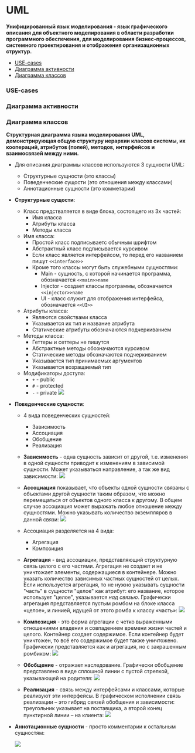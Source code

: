 # UML
**Унифицированный язык моделирования - язык графического описания для объектного моделирования в области разработки программного обеспечения, для моделирования бизнес-процессов, системного проектирования и отображения организационных структур.**
+ [USE-cases](#usecases)
+ [Диаграмма активности](#activity)
+ [Диаграмма классов](#class)

### <a name="usecases"></a> USE-cases


### <a name="activity"></a> Диаграмма активности


### <a name="class"></a> Диаграмма классов
**Структурная диаграмма языка моделирования UML, демонстрирующая общую структуру иерархии классов системы, их коопераций, атрибутов (полей), методов, интерфейсов и взаимосвязей между ними.**
+ Для описания диаграммы классов используются 3 сущности UML:
    + Структурные сущности (это классы)
    + Поведенческие сущости (это отношения между классами)
    + Аннотационные сущности (это комметарии)

+ **Структурные сущости**:
    + Класс предстваляется в виде блока, состоящего из 3х частей:
        + Имя класса
        + Атрибуты класса
        + Методы класса
    + Имя класса:
        + Простой класс подписываетс обычным шрифтом
        + Абстрактный класс подписывается курсивом
        + Если класс является интерфейсом, то перед его названием пишут `<<interface>>`
        + Кроме того классы могут быть служебными сущностями:
            + Main - сущность, с которой начинается программа, обозначается `<<main>>name`
            + Injector - создает классы программы, обозначается `<<injector>>name`
            + UI - класс служит для отображения интерфейса, обозначается `<<UI>>`
    + Атрибуты класса:
        + Являются свойствами класса
        + Указывается их тип и название атрибута
        + Статические атрибуты обозначаются подчеркиванием
    + Методы класса:
        + Геттеры и сеттеры не пишутся
        + Абстрактные методы обозначаются курсивом
        + Статические методы обозначаются подчеркиванием
        + Указывается тип принимаемых аргументов
        + Указывается возращаемый тип
    + Модификаторы доступа:
        + `+` - public
        + `#` - protected
        + `-` - private
    ![](./source/base_class.png)

+ **Поведенческие сущности**:
    + 4 вида поведенческих сущностей:
        + Зависимость
        + Ассоциация
        + Обобщение
        + Реализация
    + **Зависимость** - одна сущность зависит от другой, т.е. изменения в одной сущности приводит к изменениям в зависимой сущности. Может указываться направление, а так же вид зависимости:
    ![](./source/dependency.png)

    + **Ассоциация** показывает, что объекты одной сущности связаны с объектами другой сущности таким образом, что можно перемещаться от объектов одного класса к другому. В общем случае ассоциация может выражать любое отношение между сущностями. Можно указывать количество экземпляров в данной связи:
        ![](./source/assotiation.png)

    + Ассоциация разделяется на 4 вида:
        + Агрегация
        + Композиция
    + **Агрегация** - вид ассоциации, представляющий структурную связь целого с его частями. Агрегация не создает и не уничтожает элементы, содержащиеся в контейнере. Можно указать количество зависимых частных сущностей от целых. Если используется агрегация, то не нужно указывать сущности "часть" в сущности "целое" как атрибут: его название, которое использует "целое", указывается *над связью*. Графически агрегация представляется пустым ромбом на блоке класса «целое», и линией, идущей от этого ромба к классу «часть»:
        ![](./source/agregation.png)

    + **Композиция** - это форма агрегации с четко выраженными отношениями владения и совпадением времени жизни частей и целого. Контейнер создает содержимое. Если контейнер будет уничтожен, то всё его содержимое будет также уничтожено. Графически представляется как и агрегация, но с закрашенным ромбиком:
        ![](./source/composition.png)

    + **Обобщение** - отражает наследование. Графически обобщение представлено в виде сплошной линии с пустой стрелкой, указывающей на родителя:
        ![](./source/inharitance.png)

    + **Реализация** - связь между интерфейсами и классами, которые реализуют эти интерфейсы. В графическом исполнении связь реализации – это гибрид связей обобщения и зависимости: треугольник указывает на поставщика, а второй конец пунктирной линии – на клиента:
        ![](./source/implementation.png)
+ **Аннотационные сущности** - просто комментарии к остальным сущностям:
    
    ![](./source/annotation.png)